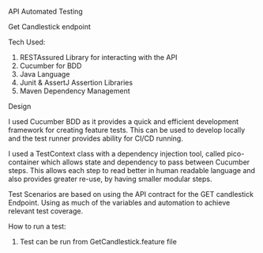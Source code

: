 API Automated Testing

Get Candlestick endpoint

Tech Used:

1. RESTAssured Library for interacting with the API
2. Cucumber for BDD
3. Java Language
4. Junit & AssertJ Assertion Libraries
5. Maven Dependency Management

Design

I used Cucumber BDD as it provides a quick and efficient development framework for creating feature tests. This can be used to develop locally and the test runner provides ability for CI/CD running.

I used a TestContext class with a dependency injection tool, called pico-container which allows state and dependency to pass between Cucumber steps. This allows each step to read better in human readable language and also provides greater re-use, by having smaller modular steps.

Test Scenarios are based on using the API contract for the GET candlestick Endpoint. Using as much of the variables and automation to achieve relevant test coverage.

How to run a test:

1. Test can be run from GetCandlestick.feature file
